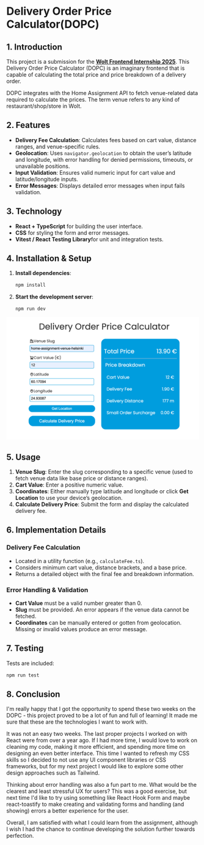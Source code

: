 # Delivery Order Price Calculator(DOPC)

## 1. Introduction
This project is a submission for the **[Wolt Frontend Internship 2025](https://github.com/woltapp/frontend-internship-2025?tab=readme-ov-file#submitting-the-solution)**. This Delivery Order Price Calculator (DOPC) is an imaginary frontend that is capable of calculating the total price and price breakdown of a delivery order.

DOPC integrates with the Home Assignment API to fetch venue-related data required to calculate the prices. The term venue refers to any kind of restaurant/shop/store in Wolt.

## 2. Features
- **Delivery Fee Calculation**: Calculates fees based on cart value, distance ranges, and venue-specific rules.
- **Geolocation**: Uses `navigator.geolocation` to obtain the user’s latitude and longitude, with error handling for denied permissions, timeouts, or unavailable positions.
- **Input Validation**: Ensures valid numeric input for cart value and latitude/longitude inputs.
- **Error Messages**: Displays detailed error messages when input fails validation.

## 3. Technology
- **React + TypeScript** for building the user interface.
- **CSS** for styling the form and error messages.
- **Vitest / React Testing Library**for unit and integration tests.
  
## 4. Installation & Setup
1. **Install dependencies**:
    ```bash
    npm install
    ```
2. **Start the development server**:
    ```bash
    npm run dev
    ```

<img src="./assets/screenshot.png" alt="App Screenshot" width="600" />

## 5. Usage
1. **Venue Slug**: Enter the slug corresponding to a specific venue (used to fetch venue data like base price or distance ranges).
2. **Cart Value**: Enter a positive numeric value.
3. **Coordinates**: Either manually type latitude and longitude or click **Get Location** to use your device’s geolocation.
4. **Calculate Delivery Price**: Submit the form and display the calculated delivery fee.

## 6. Implementation Details
### Delivery Fee Calculation
- Located in a utility function (e.g., `calculateFee.ts`).
- Considers minimum cart value, distance brackets, and a base price.
- Returns a detailed object with the final fee and breakdown information.

### Error Handling & Validation
- **Cart Value** must be a valid number greater than 0.
- **Slug** must be provided. An error appears if the venue data cannot be fetched.
- **Coordinates** can be manually entered or gotten from geolocation. Missing or invalid values produce an error message.


## 7. Testing
Tests are included:

```bash
npm run test
```

## 8. Conclusion
I'm really happy that I got the opportunity to spend these two weeks on the DOPC - this project proved to be a lot of fun and full of learning! It made me sure that these are the technologies I want to work with. 

It was not an easy two weeks. The last proper projects I worked on with React were from over a year ago. If I had more time, I would love to work on cleaning my code, making it more efficient, and spending more time on designing an even better interface. This time I wanted to refresh my CSS skills so I decided to not use any UI component libraries or CSS frameworks, but for my next project I would like to explore some other design approaches such as Tailwind.

Thinking about error handling was also a fun part to me. What would be the clearest and least stressful UX for users? This was a good exercise, but next time I'd like to try using something like React Hook Form and maybe react-toastify to make creating and validating forms and handling (and showing) errors a better experience for the user.

Overall, I am satisfied with what I could learn from the assignment, although I wish I had the chance to continue developing the solution further towards perfection.



